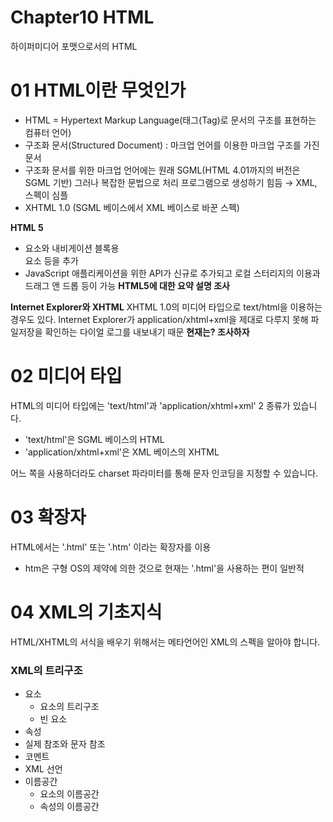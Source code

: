 # Chapter10 HTML

하이퍼미디어 포맷으로서의 HTML

# 01 HTML이란 무엇인가

- HTML = Hypertext Markup Language(태그(Tag)로 문서의 구조를 표현하는 컴퓨터 언어)
- 구조화 문서(Structured Document) : 마크업 언어를 이용한 마크업 구조를 가진 문서
- 구조화  문서를 위한 마크업 언어에는 원래 SGML(HTML 4.01까지의 버전은 SGML 기반)
그러나 복잡한 문법으로 처리 프로그램으로 생성하기 힘듬
→ XML, 스펙이 심플
- XHTML 1.0 (SGML 베이스에서 XML 베이스로 바꾼 스펙)

**HTML 5**
- <section> 요소와 내비게이션 블록용 <nav> 요소 등을 추가
- JavaScript 애플리케이션을 위한 API가 신규로 추가되고 로컬 스터리지의 이용과 드래그 앤 드롭 등이 가능
**HTML5에 대한 요약 설명 조사**

**Internet Explorer와 XHTML**
XHTML 1.0의 미디어 타입으로 text/html을 이용하는 경우도 있다.
Internet Explorer가 application/xhtml+xml을 제대로 다루지 못해 파일저장을 확인하는 다이얼 로그를 내보내기 때문
**현재는? 조사하자**

# 02 미디어 타입

HTML의 미디어 타입에는 'text/html'과 'application/xhtml+xml' 2 종류가 있습니다.

- 'text/html'은 SGML 베이스의 HTML
- 'application/xhtml+xml'은 XML 베이스의 XHTML

어느 쪽을 사용하더라도 charset 파라미터를 통해 문자 인코딩을 지정할 수 있습니다.

# 03 확장자

HTML에서는 '.html' 또는 '.htm' 이라는 확장자를 이용

- htm은 구형 OS의 제약에 의한 것으로 현재는 '.html'을 사용하는 편이 일반적

# 04 XML의 기초지식

HTML/XHTML의 서식을 배우기 위해서는 메타언어인 XML의 스펙을 알아야 합니다.

### XML의 트리구조

- 요소
    - 요소의 트리구조
    - 빈 요소
- 속성
- 실제 참조와 문자 참조
- 코멘트
- XML 선언
- 이름공간
    - 요소의 이름공간
    - 속성의 이름공간